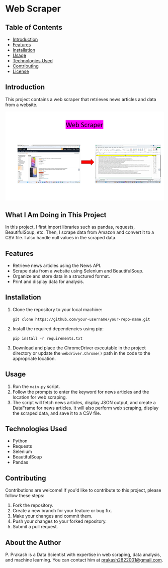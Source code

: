 # Web Scraper

## Table of Contents
- [Introduction](#introduction)
- [Features](#features)
- [Installation](#installation)
- [Usage](#usage)
- [Technologies Used](#technologies-used)
- [Contributing](#contributing)
- [License](#license)

## Introduction
This project contains a web scraper that retrieves news articles and data from a website.

![](https://github.com/Prakashpsk/Web-Scraper/blob/main/Presentation1.png)


## What I Am Doing in This Project
In this project, I first import libraries such as pandas, requests, BeautifulSoup, etc. Then, I scrape data from Amazon and convert it to a CSV file. I also handle null values in the scraped data.

## Features
- Retrieve news articles using the News API.
- Scrape data from a website using Selenium and BeautifulSoup.
- Organize and store data in a structured format.
- Print and display data for analysis.

## Installation
1. Clone the repository to your local machine:
    ```
    git clone https://github.com/your-username/your-repo-name.git
    ```
2. Install the required dependencies using pip:
    ```
    pip install -r requirements.txt
    ```
3. Download and place the ChromeDriver executable in the project directory or update the `webdriver.Chrome()` path in the code to the appropriate location.

## Usage
1. Run the `main.py` script.
2. Follow the prompts to enter the keyword for news articles and the location for web scraping.
3. The script will fetch news articles, display JSON output, and create a DataFrame for news articles. It will also perform web scraping, display the scraped data, and save it to a CSV file.

## Technologies Used
- Python
- Requests
- Selenium
- BeautifulSoup
- Pandas

## Contributing
Contributions are welcome! If you'd like to contribute to this project, please follow these steps:
1. Fork the repository.
2. Create a new branch for your feature or bug fix.
3. Make your changes and commit them.
4. Push your changes to your forked repository.
5. Submit a pull request.

## About the Author
P. Prakash is a Data Scientist with expertise in web scraping, data analysis, and machine learning. You can contact him at prakash2822001@gmail.com.

